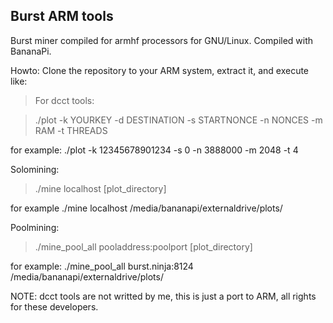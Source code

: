 ## Burst ARM tools
Burst miner compiled for armhf processors for GNU/Linux.
Compiled with BananaPi. 

Howto: Clone the repository to your ARM system, extract it, and execute like:

> For dcct tools:

> ./plot -k YOURKEY -d DESTINATION -s STARTNONCE -n NONCES -m RAM -t THREADS

for example: ./plot -k 12345678901234 -s 0 -n 3888000 -m 2048 -t 4

Solomining:
> ./mine localhost [plot_directory]

for example ./mine localhost /media/bananapi/externaldrive/plots/

Poolmining:
> ./mine_pool_all pooladdress:poolport [plot_directory]

for example: ./mine_pool_all burst.ninja:8124 /media/bananapi/externaldrive/plots/


NOTE: dcct tools are not writted by me, this is just a port to ARM, all rights for these developers.
